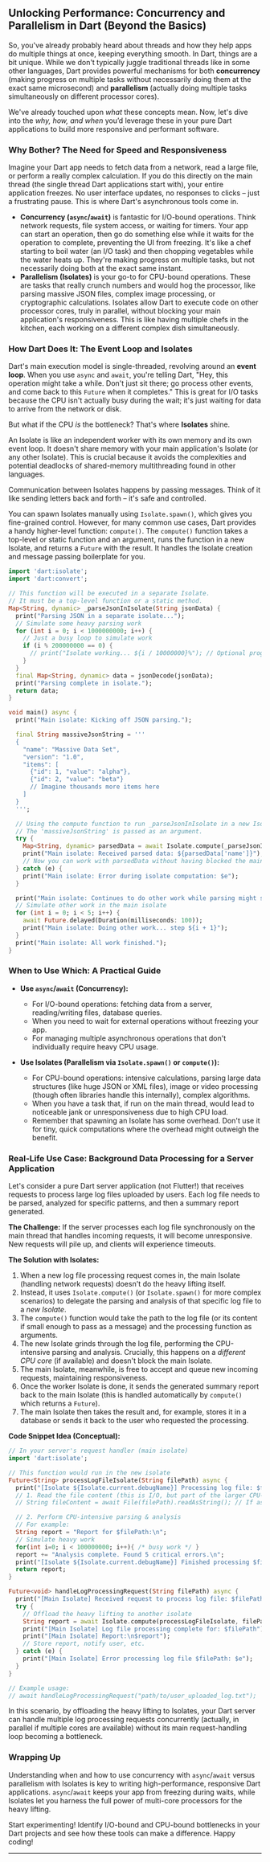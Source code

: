 

## Unlocking Performance: Concurrency and Parallelism in Dart (Beyond the Basics)

So, you've already probably heard about threads and how they help apps do multiple things at once, keeping everything smooth. In Dart, things are a bit unique. While we don't typically juggle traditional threads like in some other languages, Dart provides powerful mechanisms for both **concurrency** (making progress on multiple tasks without necessarily doing them at the exact same microsecond) and **parallelism** (actually doing multiple tasks simultaneously on different processor cores).

We've already touched upon *what* these concepts mean. Now, let's dive into the *why, how, and when* you’d leverage these in your pure Dart applications to build more responsive and performant software.

### Why Bother? The Need for Speed and Responsiveness

Imagine your Dart app needs to fetch data from a network, read a large file, or perform a really complex calculation. If you do this directly on the main thread (the single thread Dart applications start with), your entire application freezes. No user interface updates, no responses to clicks – just a frustrating pause. This is where Dart's asynchronous tools come in.

* **Concurrency (`async`/`await`)** is fantastic for I/O-bound operations. Think network requests, file system access, or waiting for timers. Your app can start an operation, then go do something else while it waits for the operation to complete, preventing the UI from freezing. It's like a chef starting to boil water (an I/O task) and then chopping vegetables while the water heats up. They're making progress on multiple tasks, but not necessarily doing both at the exact same instant.
* **Parallelism (Isolates)** is your go-to for CPU-bound operations. These are tasks that really crunch numbers and would hog the processor, like parsing massive JSON files, complex image processing, or cryptographic calculations. Isolates allow Dart to execute code on other processor cores, truly in parallel, without blocking your main application's responsiveness. This is like having multiple chefs in the kitchen, each working on a different complex dish simultaneously.

### How Dart Does It: The Event Loop and Isolates

Dart's main execution model is single-threaded, revolving around an **event loop**. When you use `async` and `await`, you're telling Dart, "Hey, this operation might take a while. Don't just sit there; go process other events, and come back to this `Future` when it completes." This is great for I/O tasks because the CPU isn't actually busy during the wait; it's just waiting for data to arrive from the network or disk.

But what if the CPU *is* the bottleneck? That's where **Isolates** shine.

An Isolate is like an independent worker with its own memory and its own event loop. It doesn't share memory with your main application's Isolate (or any other Isolate). This is crucial because it avoids the complexities and potential deadlocks of shared-memory multithreading found in other languages.

Communication between Isolates happens by passing messages. Think of it like sending letters back and forth – it's safe and controlled.

You can spawn Isolates manually using `Isolate.spawn()`, which gives you fine-grained control. However, for many common use cases, Dart provides a handy higher-level function: `compute()`. The `compute()` function takes a top-level or static function and an argument, runs the function in a new Isolate, and returns a `Future` with the result. It handles the Isolate creation and message passing boilerplate for you.

```dart
import 'dart:isolate';
import 'dart:convert';

// This function will be executed in a separate Isolate.
// It must be a top-level function or a static method.
Map<String, dynamic> _parseJsonInIsolate(String jsonData) {
  print("Parsing JSON in a separate isolate...");
  // Simulate some heavy parsing work
  for (int i = 0; i < 1000000000; i++) {
    // Just a busy loop to simulate work
    if (i % 200000000 == 0) {
      // print("Isolate working... ${i / 10000000}%"); // Optional progress
    }
  }
  final Map<String, dynamic> data = jsonDecode(jsonData);
  print("Parsing complete in isolate.");
  return data;
}

void main() async {
  print("Main isolate: Kicking off JSON parsing.");

  final String massiveJsonString = '''
  {
    "name": "Massive Data Set",
    "version": "1.0",
    "items": [
      {"id": 1, "value": "alpha"},
      {"id": 2, "value": "beta"}
      // Imagine thousands more items here
    ]
  }
  ''';

  // Using the compute function to run _parseJsonInIsolate in a new Isolate.
  // The 'massiveJsonString' is passed as an argument.
  try {
    Map<String, dynamic> parsedData = await Isolate.compute(_parseJsonInIsolate, massiveJsonString);
    print("Main isolate: Received parsed data: ${parsedData['name']}");
    // Now you can work with parsedData without having blocked the main thread.
  } catch (e) {
    print("Main isolate: Error during isolate computation: $e");
  }

  print("Main isolate: Continues to do other work while parsing might still be ongoing (if not awaited) or after it's done.");
  // Simulate other work in the main isolate
  for (int i = 0; i < 5; i++) {
    await Future.delayed(Duration(milliseconds: 100));
    print("Main isolate: Doing other work... step ${i + 1}");
  }
  print("Main isolate: All work finished.");
}

```

### When to Use Which: A Practical Guide

* **Use `async`/`await` (Concurrency):**
    * For I/O-bound operations: fetching data from a server, reading/writing files, database queries.
    * When you need to wait for external operations without freezing your app.
    * For managing multiple asynchronous operations that don't individually require heavy CPU usage.

* **Use Isolates (Parallelism via `Isolate.spawn()` or `compute()`):**
    * For CPU-bound operations: intensive calculations, parsing large data structures (like huge JSON or XML files), image or video processing (though often libraries handle this internally), complex algorithms.
    * When you have a task that, if run on the main thread, would lead to noticeable jank or unresponsiveness due to high CPU load.
    * Remember that spawning an Isolate has some overhead. Don't use it for tiny, quick computations where the overhead might outweigh the benefit.

### Real-Life Use Case: Background Data Processing for a Server Application

Let's consider a pure Dart server application (not Flutter!) that receives requests to process large log files uploaded by users. Each log file needs to be parsed, analyzed for specific patterns, and then a summary report generated.

**The Challenge:** If the server processes each log file synchronously on the main thread that handles incoming requests, it will become unresponsive. New requests will pile up, and clients will experience timeouts.

**The Solution with Isolates:**

1.  When a new log file processing request comes in, the main Isolate (handling network requests) doesn't do the heavy lifting itself.
2.  Instead, it uses `Isolate.compute()` (or `Isolate.spawn()` for more complex scenarios) to delegate the parsing and analysis of that specific log file to a *new Isolate*.
3.  The `compute()` function would take the path to the log file (or its content if small enough to pass as a message) and the processing function as arguments.
4.  The new Isolate grinds through the log file, performing the CPU-intensive parsing and analysis. Crucially, this happens on a *different CPU core* (if available) and doesn't block the main Isolate.
5.  The main Isolate, meanwhile, is free to accept and queue new incoming requests, maintaining responsiveness.
6.  Once the worker Isolate is done, it sends the generated summary report back to the main Isolate (this is handled automatically by `compute()` which returns a `Future`).
7.  The main Isolate then takes the result and, for example, stores it in a database or sends it back to the user who requested the processing.

**Code Snippet Idea (Conceptual):**

```dart
// In your server's request handler (main isolate)
import 'dart:isolate';

// This function would run in the new isolate
Future<String> processLogFileIsolate(String filePath) async {
  print("[Isolate ${Isolate.current.debugName}] Processing log file: $filePath");
  // 1. Read the file content (this is I/O, but part of the larger CPU-bound task)
  // String fileContent = await File(filePath).readAsString(); // If async reading is preferred within isolate

  // 2. Perform CPU-intensive parsing & analysis
  // For example:
  String report = "Report for $filePath:\n";
  // Simulate heavy work
  for(int i=0; i < 100000000; i++){ /* busy work */ }
  report += "Analysis complete. Found 5 critical errors.\n";
  print("[Isolate ${Isolate.current.debugName}] Finished processing $filePath");
  return report;
}

Future<void> handleLogProcessingRequest(String filePath) async {
  print("[Main Isolate] Received request to process log file: $filePath");
  try {
    // Offload the heavy lifting to another isolate
    String report = await Isolate.compute(processLogFileIsolate, filePath);
    print("[Main Isolate] Log file processing complete for: $filePath");
    print("[Main Isolate] Report:\n$report");
    // Store report, notify user, etc.
  } catch (e) {
    print("[Main Isolate] Error processing log file $filePath: $e");
  }
}

// Example usage:
// await handleLogProcessingRequest("path/to/user_uploaded_log.txt");
```

In this scenario, by offloading the heavy lifting to Isolates, your Dart server can handle multiple log processing requests concurrently (actually, in parallel if multiple cores are available) without its main request-handling loop becoming a bottleneck.

### Wrapping Up

Understanding when and how to use concurrency with `async`/`await` versus parallelism with Isolates is key to writing high-performance, responsive Dart applications. `async`/`await` keeps your app from freezing during waits, while Isolates let you harness the full power of multi-core processors for the heavy lifting.

Start experimenting! Identify I/O-bound and CPU-bound bottlenecks in your Dart projects and see how these tools can make a difference. Happy coding!

***